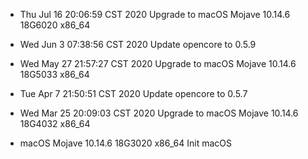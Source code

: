 + Thu Jul 16 20:06:59 CST 2020
Upgrade to macOS Mojave 10.14.6 18G6020 x86_64

+ Wed Jun  3 07:38:56 CST 2020
Update opencore to 0.5.9

+ Wed May 27 21:57:27 CST 2020
Upgrade to macOS Mojave 10.14.6 18G5033 x86_64

+ Tue Apr  7 21:50:51 CST 2020
Update opencore to 0.5.7

+ Wed Mar 25 20:09:03 CST 2020
Upgrade to macOS Mojave 10.14.6 18G4032 x86_64

+ macOS Mojave 10.14.6 18G3020 x86_64
Init macOS
